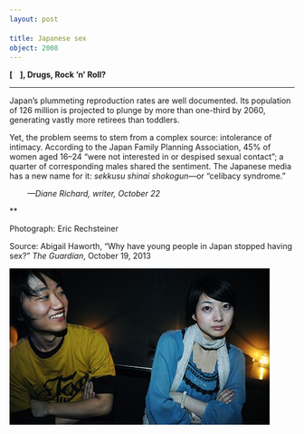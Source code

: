 ```yaml
---
layout: post

title: Japanese sex
object: 2008
---
```

**[    ], Drugs, Rock ’n’ Roll?**

****

Japan’s plummeting reproduction rates are well documented. Its population of 126 million is projected to plunge by more than one-third by 2060, generating vastly more retirees than toddlers.

Yet, the problem seems to stem from a complex source: intolerance of intimacy. According to the Japan Family Planning Association, 45% of women aged 16–24 “were not interested in or despised sexual contact”; a quarter of corresponding males shared the sentiment. The Japanese media has a new name for it: *sekkusu shinai shokogun*—or “celibacy syndrome.”

        *—Diane Richard, writer, October 22*

**

Photograph: Eric Rechsteiner

Source: Abigail Haworth, “Why have young people in Japan stopped having sex?” *The Guardian*, October 19, 2013 

![](../images/13.10.22_Richard_JapanSexEDIT-1.jpeg)
